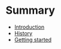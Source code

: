 # Summary

- [Introduction](./Introduction.md)
- [History](./History.md)
- [Getting started](./GettingStarted.md)
